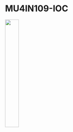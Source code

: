 # MU4IN109-IOC

<img src="https://upload.wikimedia.org/wikipedia/fr/c/cd/Logo_Sorbonne_Universit%C3%A9.png"  width="30%" height="30%">
